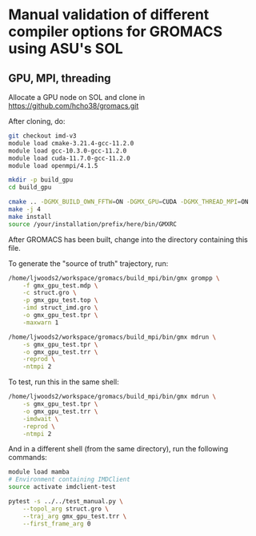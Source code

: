 # Manual validation of different compiler options for GROMACS using ASU's SOL

## GPU, MPI, threading

Allocate a GPU node on SOL and clone in https://github.com/hcho38/gromacs.git

After cloning, do:
```bash
git checkout imd-v3
module load cmake-3.21.4-gcc-11.2.0
module load gcc-10.3.0-gcc-11.2.0
module load cuda-11.7.0-gcc-11.2.0
module load openmpi/4.1.5

mkdir -p build_gpu
cd build_gpu

cmake .. -DGMX_BUILD_OWN_FFTW=ON -DGMX_GPU=CUDA -DGMX_THREAD_MPI=ON
make -j 4
make install
source /your/installation/prefix/here/bin/GMXRC
```

After GROMACS has been built, change into the directory containing this file.

To generate the "source of truth" trajectory, run:
```bash
/home/ljwoods2/workspace/gromacs/build_mpi/bin/gmx grompp \
    -f gmx_gpu_test.mdp \
    -c struct.gro \
    -p gmx_gpu_test.top \
    -imd struct_imd.gro \
    -o gmx_gpu_test.tpr \
    -maxwarn 1

/home/ljwoods2/workspace/gromacs/build_mpi/bin/gmx mdrun \
    -s gmx_gpu_test.tpr \
    -o gmx_gpu_test.trr \
    -reprod \
    -ntmpi 2
```

To test, run this in the same shell:
```bash
/home/ljwoods2/workspace/gromacs/build_mpi/bin/gmx mdrun \
    -s gmx_gpu_test.tpr \
    -o gmx_gpu_test.trr \
    -imdwait \
    -reprod \
    -ntmpi 2 
```

And in a different shell (from the same directory), run the following commands:

```bash
module load mamba
# Environment containing IMDClient
source activate imdclient-test

pytest -s ../../test_manual.py \
    --topol_arg struct.gro \
    --traj_arg gmx_gpu_test.trr \
    --first_frame_arg 0
```
